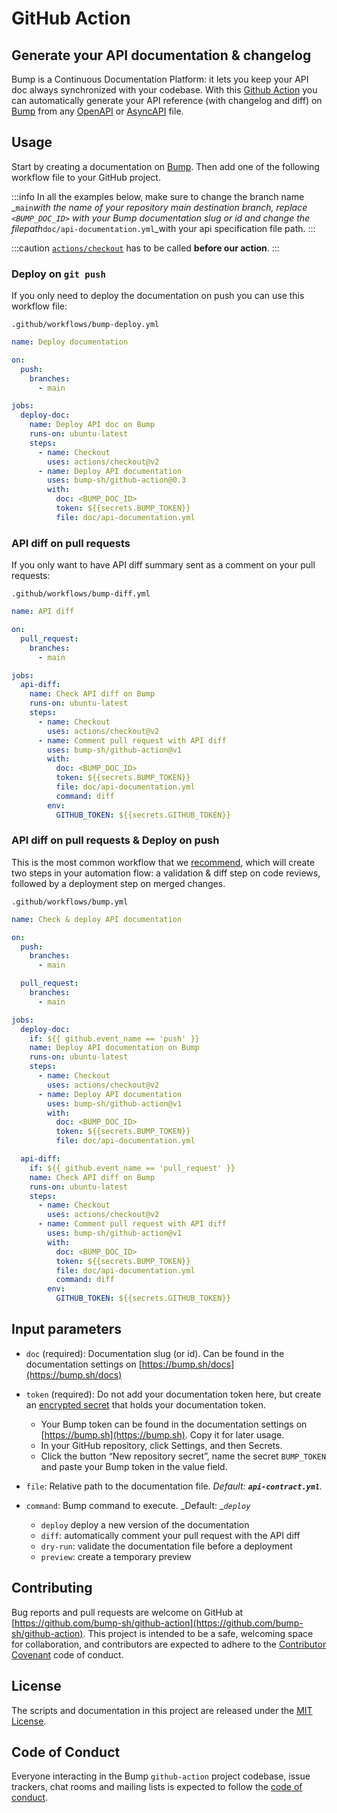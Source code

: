 # GitHub Action

## Generate your API documentation & changelog

Bump is a Continuous Documentation Platform: it lets you keep your API doc always synchronized with your codebase. With this [Github Action](https://github.com/actions) you can automatically generate your API reference (with changelog and diff) on [Bump](https://bump.sh) from any [OpenAPI](https://github.com/OAI/OpenAPI-Specification) or [AsyncAPI](https://github.com/asyncapi/asyncapi) file.

## Usage

Start by creating a documentation on [Bump](https://bump.sh/users/sign_up). Then add one of the following workflow file to your GitHub project.

:::info
In all the examples below, make sure to change the branch name _`main`_with the name of your repository main destination branch, replace _`<BUMP_DOC_ID>`_ with your Bump documentation slug or id and change the filepath_`doc/api-documentation.yml`_with your api specification file path.
:::

:::caution
[`actions/checkout`](https://github.com/actions/checkout) has to be called **before our action**.
:::

### Deploy on `git push`

If you only need to deploy the documentation on push you can use this workflow file:

`.github/workflows/bump-deploy.yml`

```yaml
name: Deploy documentation

on:
  push:
    branches:
      - main

jobs:
  deploy-doc:
    name: Deploy API doc on Bump
    runs-on: ubuntu-latest
    steps:
      - name: Checkout
        uses: actions/checkout@v2
      - name: Deploy API documentation
        uses: bump-sh/github-action@0.3
        with:
          doc: <BUMP_DOC_ID>
          token: ${{secrets.BUMP_TOKEN}}
          file: doc/api-documentation.yml
```

### API diff on pull requests

If you only want to have API diff summary sent as a comment on your pull requests:

`.github/workflows/bump-diff.yml`

```yaml
name: API diff

on:
  pull_request:
    branches:
      - main

jobs:
  api-diff:
    name: Check API diff on Bump
    runs-on: ubuntu-latest
    steps:
      - name: Checkout
        uses: actions/checkout@v2
      - name: Comment pull request with API diff
        uses: bump-sh/github-action@v1
        with:
          doc: <BUMP_DOC_ID>
          token: ${{secrets.BUMP_TOKEN}}
          file: doc/api-documentation.yml
          command: diff
        env:
          GITHUB_TOKEN: ${{secrets.GITHUB_TOKEN}}
```

### API diff on pull requests & Deploy on push

This is the most common workflow that we [recommend](https://help.bump.sh/continuous-integration#integrate-with-your-ci), which will create two steps in your automation flow: a validation & diff step on code reviews, followed by a deployment step on merged changes.

`.github/workflows/bump.yml`

```yaml
name: Check & deploy API documentation

on:
  push:
    branches:
      - main

  pull_request:
    branches:
      - main

jobs:
  deploy-doc:
    if: ${{ github.event_name == 'push' }}
    name: Deploy API documentation on Bump
    runs-on: ubuntu-latest
    steps:
      - name: Checkout
        uses: actions/checkout@v2
      - name: Deploy API documentation
        uses: bump-sh/github-action@v1
        with:
          doc: <BUMP_DOC_ID>
          token: ${{secrets.BUMP_TOKEN}}
          file: doc/api-documentation.yml

  api-diff:
    if: ${{ github.event_name == 'pull_request' }}
    name: Check API diff on Bump
    runs-on: ubuntu-latest
    steps:
      - name: Checkout
        uses: actions/checkout@v2
      - name: Comment pull request with API diff
        uses: bump-sh/github-action@v1
        with:
          doc: <BUMP_DOC_ID>
          token: ${{secrets.BUMP_TOKEN}}
          file: doc/api-documentation.yml
          command: diff
        env:
          GITHUB_TOKEN: ${{secrets.GITHUB_TOKEN}}
```

## Input parameters

- `doc` (required): Documentation slug (or id). Can be found in the documentation settings on [https://bump.sh/docs](https://bump.sh/docs)
- `token` (required): Do not add your documentation token here, but create an [encrypted secret](https://help.github.com/en/actions/automating-your-workflow-with-github-actions/creating-and-using-encrypted-secrets) that holds your documentation token.
  - Your Bump token can be found in the documentation settings on [https://bump.sh](https://bump.sh). Copy it for later usage.
  - In your GitHub repository, click Settings, and then Secrets.
  - Click the button “New repository secret”, name the secret `BUMP_TOKEN` and paste your Bump token in the value field.

- `file`: Relative path to the documentation file. _Default: __`api-contract.yml`__._
- `command`: Bump command to execute. _Default: __`deploy`_
  - `deploy` deploy a new version of the documentation
  - `diff`: automatically comment your pull request with the API diff
  - `dry-run`: validate the documentation file before a deployment
  - `preview`: create a temporary preview


## Contributing

Bug reports and pull requests are welcome on GitHub at [https://github.com/bump-sh/github-action](https://github.com/bump-sh/github-action). This project is intended to be a safe, welcoming space for collaboration, and contributors are expected to adhere to the [Contributor Covenant](http://contributor-covenant.org) code of conduct.

## License

The scripts and documentation in this project are released under the [MIT License](https://app.gitbook.com/s/-LcGTglveItuwKl8raFP/continuous-integration/LICENSE).

## Code of Conduct

Everyone interacting in the Bump `github-action` project codebase, issue trackers, chat rooms and mailing lists is expected to follow the [code of conduct](https://github.com/bump-sh/github-action/blob/master/CODE_OF_CONDUCT.md).

